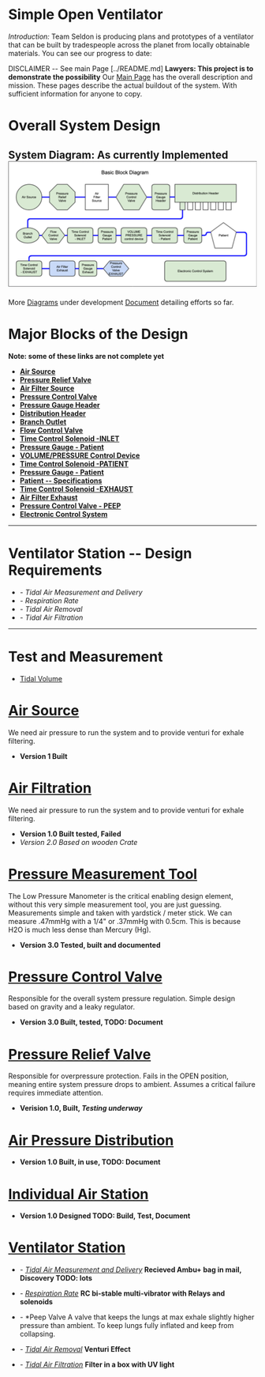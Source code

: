 # Simple Open Ventilator
*Introduction:*
Team Seldon is producing plans and prototypes of a ventilator that can be built by tradespeople across the planet from locally obtainable materials. You can see our progress to date:


DISCLAIMER -- See main Page [../README.md] **Lawyers: This project is to demonstrate the possibility**
Our [Main Page](../README.md) has the overall description and mission. These pages describe the actual buildout of the system. With sufficient information for anyone to copy.

# Overall System Design
**System Diagram: As currently Implemented**
![System Block Diagram](CurrentBlockDiagram2.png)
-----------

More [Diagrams](Diagrams/README.md) under development
[Document](System/COVIDventv3Seldon.pdf) detailing efforts so far.

# Major Blocks of the Design
**Note: some of these links are not complete yet**

* [ **Air Source** ](AirSource/README.md)
* [ **Pressure Relief Valve**](PressureRelief/README.md)
* [ **Air Filter Source**](AirFilter/README.md)
* [ **Pressure Control Valve**](PressureControlValve/README.md)
* [ **Pressure Gauge Header**](LowPressureManometer/README.md)
* [ **Distribution Header** ](Distribution/README.md)
* [ **Branch Outlet**](Distribution/README.md)
* [ **Flow Control Valve**](Distribution/README.md)
* [ **Time Control Solenoid -INLET**](/Valve/README.md)
* [ **Pressure Gauge - Patient** ](/LowPressureManometer/README.md)
* [ **VOLUME/PRESSURE Control Device**](/PACMAN/README.md)
* [ **Time Control Solenoid -PATIENT**](/Valve/README.md)
* [ **Pressure Gauge - Patient** ](/LowPressureManometer/README.md)
* [ **Patient -- Specifications**](/Patient/README.md)
* [ **Time Control Solenoid -EXHAUST**](/Valve/README.md)
* [ **Air Filter Exhaust**](/AirFilter/README.md)
* [ **Pressure Control Valve - PEEP**](/PEEP/README.md)
* [ **Electronic Control System**](/Controls/README.md)
---------
# **Ventilator Station -- Design Requirements**
* \- *Tidal Air Measurement and Delivery*
* \- *Respiration Rate*
* \- *Tidal Air Removal*
* \- *Tidal Air Filtration*


---------
# **Test and Measurement**
* [Tidal Volume](TestMeasurement/README.md)



# [Air Source](AirPressureDelivery/README.md)
We need air pressure to run the system and to provide venturi for exhale filtering.
* **Version 1 Built**

# [Air Filtration](AirFilter/README.md)
We need air pressure to run the system and to provide venturi for exhale filtering.
* **Version 1.0 Built tested, Failed**
* *Version 2.0 Based on wooden Crate*

# [Pressure Measurement Tool](LowPressureManometer/README.md)
The Low Pressure Manometer is the critical enabling design element, without this very simple measurement tool, you are just guessing. Measurements simple and taken with yardstick / meter stick. We can measure .47mmHg with a 1/4" or .37mmHg with 0.5cm. This is because H2O is much less dense than Mercury (Hg).
* **Version 3.0 Tested, built and documented**

# [Pressure Control Valve](PressureControlValve/README.md)
Responsible for the overall system pressure regulation. Simple design based on gravity and a leaky regulator.
* **Version 3.0 Built, tested, TODO: Document**


# [Pressure Relief Valve](PressureRelief/README.md)
Responsible for overpressure protection. Fails in the OPEN position, meaning entire system pressure drops to ambient. Assumes a critical failure requires immediate attention.
* **Verision 1.0, Built,  *Testing underway***

# [Air Pressure Distribution](PressureDistribution/README.md)
* **Version 1.0 Built, in use, TODO: Document**

# [Individual Air Station](IndividualDistribution/README.md)
* **Version 1.0 Designed TODO: Build, Test, Document**
# [Ventilator Station](Ventilator/README.md)

* \- *[Tidal Air Measurement and Delivery](Ventilator/TidalAirIN/README.md)*
      **Recieved Ambu+ bag in mail, Discovery TODO: lots**

* \- *[Respiration Rate](Ventilator/RespirationRate/README.md)*
      **RC bi-stable multi-vibrator with Relays and solenoids**

* \- *Peep Valve
      A valve that keeps the lungs at max exhale slightly higher pressure than ambient. To keep lungs fully inflated and keep from collapsing.



* \- *[Tidal Air Removal](Ventilator/TidalAirOUT/README.md)*
      **Venturi Effect**

* \- *[Tidal Air Filtration](Ventilator/TidalAirFilter/README.md)*
      **Filter in a box with UV light**
